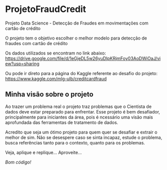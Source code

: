 # ProjetoFraudCredit
Projeto Data Science - Detecção de Fraudes em movimentações com cartão de crédito

O projeto tem o objetivo escolher o melhor modelo para detecção de fraudes com cartão de crédito

Os dados utilizados se encontram no link abaixo:
https://drive.google.com/file/d/1eGjeDL5w26yuDlpKRjmFoy03AoDWiOaJ/view?usp=sharing

Ou pode ir direto para a página do Kaggle referente ao desafio do projeto:
https://www.kaggle.com/mlg-ulb/creditcardfraud


## Minha visão sobre o projeto

Ao trazer um problema real o projeto traz problemas que o Cientista de dados deve estar preparado para enfrentar.
Esse projeto é bem desafiador, principalmente para iniciantes da área, pois é ncessário uma visão mais aprofundada das ferramentas de tratamento de dados.

Acredito que seja um ótimo projeto para quem quer se desafiar e extrair o melhor de sim.
Não se desespere caso se sinta incapaz, estude o problema, busca referências tanto para o contexto, quanto para os problemas.

Veja, aplique e replique...
Aproveite...

*Bom código!*
